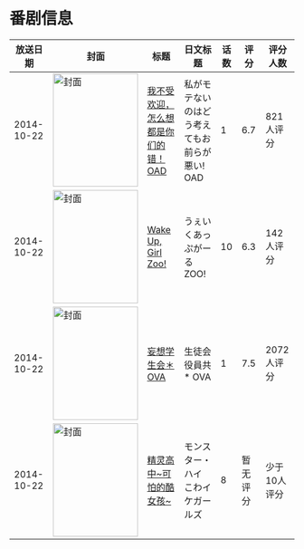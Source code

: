 # 番剧信息

|放送日期|封面|标题|日文标题|话数|评分|评分人数|
|---|---|---|---|---|---|---|
|2014-10-22|<img src="//lain.bgm.tv/pic/cover/c/c0/0d/82896_Vu2ww.jpg" alt="封面" style="width:150px;height:200px;object-fit:cover;">|[我不受欢迎，怎么想都是你们的错！ OAD](https://bangumi.tv/subject/82896)|私がモテないのはどう考えてもお前らが悪い! OAD|1|6.7|821人评分|
|2014-10-22|<img src="//lain.bgm.tv/pic/cover/c/c1/c8/110641_vvzpb.jpg" alt="封面" style="width:150px;height:200px;object-fit:cover;">|[Wake Up, Girl Zoo!](https://bangumi.tv/subject/110641)|うぇいくあっぷがーるZOO!|10|6.3|142人评分|
|2014-10-22|<img src="//lain.bgm.tv/pic/cover/c/ad/97/116225_hp7Pv.jpg" alt="封面" style="width:150px;height:200px;object-fit:cover;">|[妄想学生会＊ OVA](https://bangumi.tv/subject/116225)|生徒会役員共* OVA|1|7.5|2072人评分|
|2014-10-22|<img src="//lain.bgm.tv/pic/cover/c/21/48/238440_IKBrJ.jpg" alt="封面" style="width:150px;height:200px;object-fit:cover;">|[精灵高中~可怕的酷女孩~](https://bangumi.tv/subject/238440)|モンスター・ハイ こわイケガールズ|8|暂无评分|少于10人评分|
